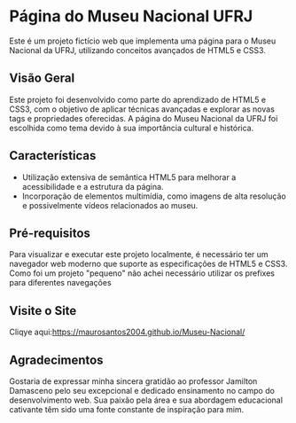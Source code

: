 # Página do Museu Nacional UFRJ

Este é um projeto fictício web que implementa uma página para o Museu Nacional da UFRJ, utilizando conceitos avançados de HTML5 e CSS3.

## Visão Geral

Este projeto foi desenvolvido como parte do aprendizado de HTML5 e CSS3, com o objetivo de aplicar técnicas avançadas e explorar as novas tags e propriedades oferecidas. A página do Museu Nacional da UFRJ foi escolhida como tema devido à sua importância cultural e histórica.

## Características

- Utilização extensiva de semântica HTML5 para melhorar a acessibilidade e a estrutura da página.
- Incorporação de elementos multimídia, como imagens de alta resolução e possivelmente vídeos relacionados ao museu.

## Pré-requisitos

Para visualizar e executar este projeto localmente, é necessário ter um navegador web moderno que suporte as especificações de HTML5 e CSS3.
Como foi um projeto "pequeno" não achei necessário utilizar os prefixes para diferentes navegações

## Visite o Site

Cliqye aqui:https://maurosantos2004.github.io/Museu-Nacional/

## Agradecimentos

Gostaria de expressar minha sincera gratidão ao professor Jamilton Damasceno pelo seu excepcional e dedicado ensinamento no campo do desenvolvimento web. Sua paixão pela área e sua abordagem educacional cativante têm sido uma fonte constante de inspiração para mim.
